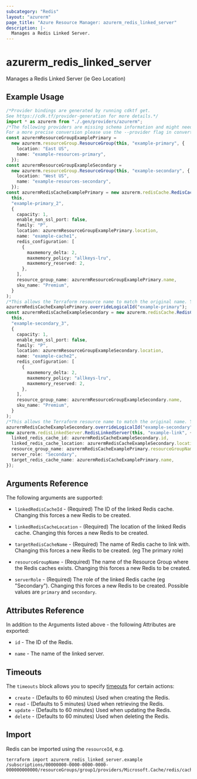 ```yaml
---
subcategory: "Redis"
layout: "azurerm"
page_title: "Azure Resource Manager: azurerm_redis_linked_server"
description: |-
  Manages a Redis Linked Server.
---
```


# azurerm\_redis\_linked\_server

Manages a Redis Linked Server (ie Geo Location)

## Example Usage

```typescript
/*Provider bindings are generated by running cdktf get.
See https://cdk.tf/provider-generation for more details.*/
import * as azurerm from "./.gen/providers/azurerm";
/*The following providers are missing schema information and might need manual adjustments to synthesize correctly: azurerm.
For a more precise conversion please use the --provider flag in convert.*/
const azurermResourceGroupExamplePrimary =
  new azurerm.resourceGroup.ResourceGroup(this, "example-primary", {
    location: "East US",
    name: "example-resources-primary",
  });
const azurermResourceGroupExampleSecondary =
  new azurerm.resourceGroup.ResourceGroup(this, "example-secondary", {
    location: "West US",
    name: "example-resources-secondary",
  });
const azurermRedisCacheExamplePrimary = new azurerm.redisCache.RedisCache(
  this,
  "example-primary_2",
  {
    capacity: 1,
    enable_non_ssl_port: false,
    family: "P",
    location: azurermResourceGroupExamplePrimary.location,
    name: "example-cache1",
    redis_configuration: [
      {
        maxmemory_delta: 2,
        maxmemory_policy: "allkeys-lru",
        maxmemory_reserved: 2,
      },
    ],
    resource_group_name: azurermResourceGroupExamplePrimary.name,
    sku_name: "Premium",
  }
);
/*This allows the Terraform resource name to match the original name. You can remove the call if you don't need them to match.*/
azurermRedisCacheExamplePrimary.overrideLogicalId("example-primary");
const azurermRedisCacheExampleSecondary = new azurerm.redisCache.RedisCache(
  this,
  "example-secondary_3",
  {
    capacity: 1,
    enable_non_ssl_port: false,
    family: "P",
    location: azurermResourceGroupExampleSecondary.location,
    name: "example-cache2",
    redis_configuration: [
      {
        maxmemory_delta: 2,
        maxmemory_policy: "allkeys-lru",
        maxmemory_reserved: 2,
      },
    ],
    resource_group_name: azurermResourceGroupExampleSecondary.name,
    sku_name: "Premium",
  }
);
/*This allows the Terraform resource name to match the original name. You can remove the call if you don't need them to match.*/
azurermRedisCacheExampleSecondary.overrideLogicalId("example-secondary");
new azurerm.redisLinkedServer.RedisLinkedServer(this, "example-link", {
  linked_redis_cache_id: azurermRedisCacheExampleSecondary.id,
  linked_redis_cache_location: azurermRedisCacheExampleSecondary.location,
  resource_group_name: azurermRedisCacheExamplePrimary.resourceGroupName,
  server_role: "Secondary",
  target_redis_cache_name: azurermRedisCacheExamplePrimary.name,
});

```

## Arguments Reference

The following arguments are supported:

*   `linkedRedisCacheId` - (Required) The ID of the linked Redis cache. Changing this forces a new Redis to be created.

*   `linkedRedisCacheLocation` - (Required) The location of the linked Redis cache. Changing this forces a new Redis to be created.

*   `targetRedisCacheName` - (Required) The name of Redis cache to link with. Changing this forces a new Redis to be created. (eg The primary role)

*   `resourceGroupName` - (Required) The name of the Resource Group where the Redis caches exists. Changing this forces a new Redis to be created.

*   `serverRole` - (Required) The role of the linked Redis cache (eg "Secondary"). Changing this forces a new Redis to be created. Possible values are `primary` and `secondary`.

## Attributes Reference

In addition to the Arguments listed above - the following Attributes are exported:

*   `id` - The ID of the Redis.

*   `name` - The name of the linked server.

## Timeouts

The `timeouts` block allows you to specify [timeouts](https://www.terraform.io/language/resources/syntax#operation-timeouts) for certain actions:

* `create` - (Defaults to 60 minutes) Used when creating the Redis.
* `read` - (Defaults to 5 minutes) Used when retrieving the Redis.
* `update` - (Defaults to 60 minutes) Used when updating the Redis.
* `delete` - (Defaults to 60 minutes) Used when deleting the Redis.

## Import

Redis can be imported using the `resourceId`, e.g.

```shell
terraform import azurerm_redis_linked_server.example /subscriptions/00000000-0000-0000-0000-000000000000/resourceGroups/group1/providers/Microsoft.Cache/redis/cache1/linkedServers/cache2
```
